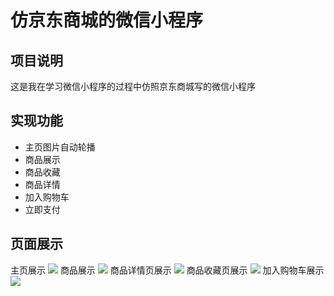 # 仿京东商城的微信小程序
## 项目说明
这是我在学习微信小程序的过程中仿照京东商城写的微信小程序
## 实现功能
* 主页图片自动轮播
* 商品展示
* 商品收藏
* 商品详情
* 加入购物车
* 立即支付
## 页面展示
主页展示
![](https://github.com/shangchou-929/weixin-emarket/raw/master/mydemo/demo1.png)
商品展示
![](https://github.com/shangchou-929/weixin-emarket/raw/master/mydemo/demo2.png)
商品详情页展示
![](https://github.com/shangchou-929/weixin-emarket/raw/master/mydemo/demo3.png)
商品收藏页展示
![](https://github.com/shangchou-929/weixin-emarket/raw/master/mydemo/demo4.png)
加入购物车展示
![](https://github.com/shangchou-929/weixin-emarket/raw/master/mydemo/demo5.png)
